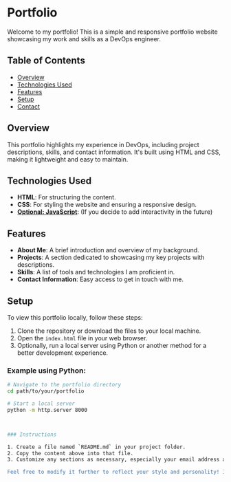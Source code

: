 # Portfolio

Welcome to my portfolio! This is a simple and responsive portfolio website showcasing my work and skills as a DevOps engineer.

## Table of Contents

- [Overview](#overview)
- [Technologies Used](#technologies-used)
- [Features](#features)
- [Setup](#setup)
- [Contact](#contact)

## Overview

This portfolio highlights my experience in DevOps, including project descriptions, skills, and contact information. It's built using HTML and CSS, making it lightweight and easy to maintain.

## Technologies Used

- **HTML**: For structuring the content.
- **CSS**: For styling the website and ensuring a responsive design.
- **[Optional: JavaScript](#)**: (If you decide to add interactivity in the future)

## Features

- **About Me**: A brief introduction and overview of my background.
- **Projects**: A section dedicated to showcasing my key projects with descriptions.
- **Skills**: A list of tools and technologies I am proficient in.
- **Contact Information**: Easy access to get in touch with me.

## Setup

To view this portfolio locally, follow these steps:

1. Clone the repository or download the files to your local machine.
2. Open the `index.html` file in your web browser.
3. Optionally, run a local server using Python or another method for a better development experience.

### Example using Python:

```bash
# Navigate to the portfolio directory
cd path/to/your/portfolio

# Start a local server
python -m http.server 8000



### Instructions

1. Create a file named `README.md` in your project folder.
2. Copy the content above into that file.
3. Customize any sections as necessary, especially your email address and any additional features or technologies you've used.

Feel free to modify it further to reflect your style and personality! If you need any more help, just let me know!

